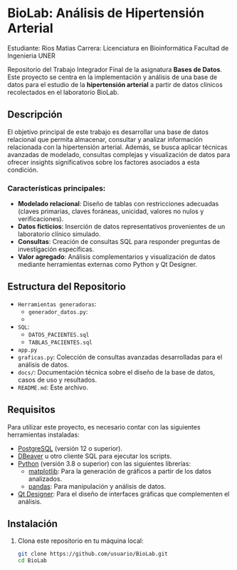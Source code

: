 # BioLab: Análisis de Hipertensión Arterial
Estudiante: Rios Matias
Carrera: Licenciatura en Bioinformática 
Facultad de Ingenieria UNER 






Repositorio del Trabajo Integrador Final de la asignatura **Bases de Datos**. Este proyecto se centra en la implementación y análisis de una base de datos para el estudio de la **hipertensión arterial** a partir de datos clínicos recolectados en el laboratorio BioLab.

## Descripción

El objetivo principal de este trabajo es desarrollar una base de datos relacional que permita almacenar, consultar y analizar información relacionada con la hipertensión arterial. Además, se busca aplicar técnicas avanzadas de modelado, consultas complejas y visualización de datos para ofrecer insights significativos sobre los factores asociados a esta condición.

### Características principales:

- **Modelado relacional**: Diseño de tablas con restricciones adecuadas (claves primarias, claves foráneas, unicidad, valores no nulos y verificaciones).
- **Datos ficticios**: Inserción de datos representativos provenientes de un laboratorio clínico simulado.
- **Consultas**: Creación de consultas SQL para responder preguntas de investigación específicas.
- **Valor agregado**: Análisis complementarios y visualización de datos mediante herramientas externas como Python y Qt Designer.

## Estructura del Repositorio
- `Herramientas generadoras`:
    - `generador_datos.py`:
    - 
- `SQL`:
    - `DATOS_PACIENTES.sql`
    - `TABLAS_PACIENTES.sql`
- `app.py`
- `graficas.py`: Colección de consultas avanzadas desarrolladas para el análisis de datos.
- `docs/`: Documentación técnica sobre el diseño de la base de datos, casos de uso y resultados.
- `README.md`: Este archivo.

## Requisitos

Para utilizar este proyecto, es necesario contar con las siguientes herramientas instaladas:

- [PostgreSQL](https://www.postgresql.org/) (versión 12 o superior).
- [DBeaver](https://dbeaver.io/) u otro cliente SQL para ejecutar los scripts.
- [Python](https://www.python.org/) (versión 3.8 o superior) con las siguientes librerías:
  - [matplotlib](https://matplotlib.org/): Para la generación de gráficos a partir de los datos analizados.
  - [pandas](https://pandas.pydata.org/): Para manipulación y análisis de datos.
- [Qt Designer](https://doc.qt.io/qt-5/qtdesigner-manual.html): Para el diseño de interfaces gráficas que complementen el análisis.

## Instalación

1. Clona este repositorio en tu máquina local:
   ```bash
   git clone https://github.com/usuario/BioLab.git
   cd BioLab
